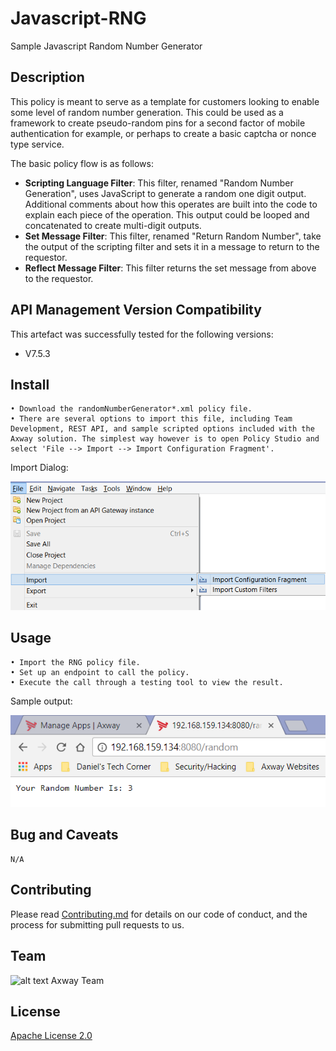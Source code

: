 # Javascript-RNG
Sample Javascript Random Number Generator

## Description

This policy is meant to serve as a template for customers looking to enable some level of random number generation. This could be used as a framework to create pseudo-random pins for a second factor of mobile authentication for example, or perhaps to create a basic captcha or nonce type service.

The basic policy flow is as follows:

- **Scripting Language Filter**: This filter, renamed "Random Number Generation", uses JavaScript to generate a random one digit output. Additional comments about how this operates are built into the code to explain each piece of the operation. This output could be looped and concatenated to create multi-digit outputs.
- **Set Message Filter**: This filter, renamed "Return Random Number", take the output of the scripting filter and sets it in a message to return to the requestor.
- **Reflect Message Filter**: This filter returns the set message from above to the requestor.


## API Management Version Compatibility
This artefact was successfully tested for the following versions:
- V7.5.3


## Install

```
• Download the randomNumberGenerator*.xml policy file.
• There are several options to import this file, including Team Development, REST API, and sample scripted options included with the Axway solution. The simplest way however is to open Policy Studio and select 'File --> Import --> Import Configuration Fragment'.
```

Import Dialog:

![alt text](https://github.com/Axway-API-Management-Plus/Random_Number_Generation/blob/master/example/src/importFrag.png "Import Fragment")

## Usage

```
• Import the RNG policy file.
• Set up an endpoint to call the policy.
• Execute the call through a testing tool to view the result.
```

Sample output:

![alt text](https://github.com/Axway-API-Management-Plus/Random_Number_Generation/blob/master/example/src/sampleOutput.png "Sample Output")

## Bug and Caveats

```
N/A
```

## Contributing

Please read [Contributing.md](https://github.com/Axway-API-Management/Common/blob/master/Contributing.md) for details on our code of conduct, and the process for submitting pull requests to us.


## Team

![alt text][Axwaylogo] Axway Team

[Axwaylogo]: https://github.com/Axway-API-Management/Common/blob/master/img/AxwayLogoSmall.png  "Axway logo"


## License
[Apache License 2.0](/LICENSE)
